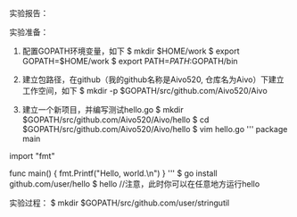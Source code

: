 实验报告：


实验准备：

1. 配置GOPATH环境变量，如下
$ mkdir $HOME/work
$ export GOPATH=$HOME/work
$ export PATH=$PATH:$GOPATH/bin

2. 建立包路径，在github（我的github名称是Aivo520, 仓库名为Aivo）下建立工作空间，如下
$ mkdir -p $GOPATH/src/github.com/Aivo520/Aivo

3. 建立一个新项目，并编写测试hello.go
$ mkdir $GOPATH/src/github.com/Aivo520/Aivo/hello
$ cd $GOPATH/src/github.com/Aivo520/Aivo/hello
$ vim hello.go
'''
package main

import "fmt"

func main() {
	fmt.Printf("Hello, world.\n")
}
'''
$ go install github.com/user/hello
$ hello
//注意，此时你可以在任意地方运行hello


实验过程：
$ mkdir $GOPATH/src/github.com/user/stringutil
